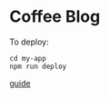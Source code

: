 # Coffee Blog
To deploy:
```
cd my-app
npm run deploy
```
[guide](https://github.com/gitname/react-gh-pages)

